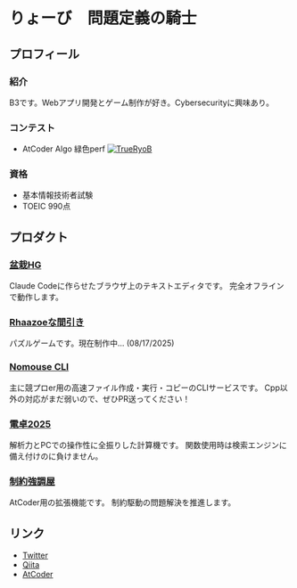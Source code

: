 # りょーび　問題定義の騎士

## プロフィール

### 紹介

B3です。Webアプリ開発とゲーム制作が好き。Cybersecurityに興味あり。

### コンテスト

- AtCoder Algo 緑色perf [![TrueRyoB](https://img.shields.io/endpoint?url=https%3A%2F%2Fatcoder-badges.now.sh%2Fapi%2Fatcoder%2Fjson%2FTrueRyoB)](https://atcoder.jp/users/TrueRyoB)

### 資格

- 基本情報技術者試験
- TOEIC 990点

## プロダクト

### [盆栽HG](https://trueryob.github.io/BonsaiHG/)

Claude Codeに作らせたブラウザ上のテキストエディタです。
完全オフラインで動作します。

### [Rhaazoeな間引き](https://unityroom.com/users/trueryob)

パズルゲームです。現在制作中... (08/17/2025)

### [Nomouse CLI](https://www.npmjs.com/package/nomouse-cli)

主に競プロer用の高速ファイル作成・実行・コピーのCLIサービスです。
Cpp以外の対応がまだ弱いので、ぜひPR送ってください！

### [電卓2025](https://github.com/TrueRyoB/Dentaku2025)

解析力とPCでの操作性に全振りした計算機です。
関数使用時は検索エンジンに備え付けのに負けません。

### [制約強調屋](https://greasyfork.org/en/scripts/541785-constraints-emphasizer)

AtCoder用の拡張機能です。
制約駆動の問題解決を推進します。

## リンク

- [Twitter](https://twitter.com/deep_nap_engine)
- [Qiita](https://qiita.com/TrueRyoB)
- [AtCoder](https://atcoder.jp/users/TrueRyoB)
